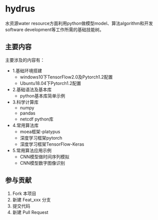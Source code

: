 # hydrus

水资源water resource方面利用python做模型model、算法algorithm和开发software development等工作所需的基础技能树。

## 主要内容

主要涉及的内容有：

- 1.基础环境搭建
  - windows10下TensorFlow2.0及Pytorch1.2配置
  - Ubuntu18.04下Pytorch1.2配置
- 2.基础语法及基本库
  - python基本库简单示例
- 3.科学计算库
  - numpy
  - pandas
  - netcdf python库
- 4.常用算法库
  - moea框架-platypus
  - 深度学习框架pytorch
  - 深度学习框架TensorFlow-Keras
- 5.常用算法应用示例
  - CNN模型做时间序列模拟
  - CNN模型数字图像识别

## 参与贡献

1. Fork 本项目
2. 新建 Feat_xxx 分支
3. 提交代码
4. 新建 Pull Request
